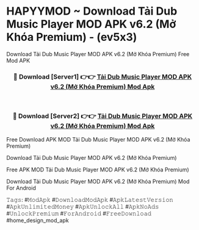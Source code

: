 # HAPYYMOD ~ Download Tải Dub Music Player MOD APK v6.2 (Mở Khóa Premium) - (ev5x3)
Download Tải Dub Music Player MOD APK v6.2 (Mở Khóa Premium) Free Mod APK

<div align="center">
<h3>🔴 Download [Server1] 👉👉 <a href="https://apk-comot.site?title=Tải_Dub_Music_Player_MOD_APK_v6.2_(Mở_Khóa_Premium)">Tải Dub Music Player MOD APK v6.2 (Mở Khóa Premium) Mod Apk</a></h3><br>

<h3>🔴 Download [Server2] 👉👉 <a href="https://apk-comot.site?title=Tải_Dub_Music_Player_MOD_APK_v6.2_(Mở_Khóa_Premium)">Tải Dub Music Player MOD APK v6.2 (Mở Khóa Premium) Mod Apk</a></h3>
</div>


Free Download APK MOD Tải Dub Music Player MOD APK v6.2 (Mở Khóa Premium)

Download Tải Dub Music Player MOD APK v6.2 (Mở Khóa Premium) 

Free APK MOD Tải Dub Music Player MOD APK v6.2 (Mở Khóa Premium) 

Download Tải Dub Music Player MOD APK v6.2 (Mở Khóa Premium) Mod For Android

𝚃𝚊𝚐𝚜: #𝙼𝚘𝚍𝙰𝚙𝚔 #𝙳𝚘𝚠𝚗𝚕𝚘𝚊𝚍𝙼𝚘𝚍𝙰𝚙𝚔 #𝙰𝚙𝚔𝙻𝚊𝚝𝚎𝚜𝚝𝚅𝚎𝚛𝚜𝚒𝚘𝚗 #𝙰𝚙𝚔𝚄𝚗𝚕𝚒𝚖𝚒𝚝𝚎𝚍𝙼𝚘𝚗𝚎𝚢 #𝙰𝚙𝚔𝚄𝚗𝚕𝚘𝚌𝚔𝙰𝚕𝚕 #𝙰𝚙𝚔𝙽𝚘𝙰𝚍𝚜 #𝚄𝚗𝚕𝚘𝚌𝚔𝙿𝚛𝚎𝚖𝚒𝚞𝚖 #𝙵𝚘𝚛𝙰𝚗𝚍𝚛𝚘𝚒𝚍 #𝙵𝚛𝚎𝚎𝙳𝚘𝚠𝚗𝚕𝚘𝚊𝚍 #home_design_mod_apk